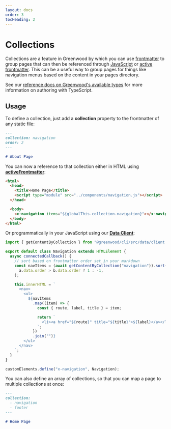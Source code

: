 ```yaml
---
layout: docs
order: 3
tocHeading: 2
---
```


# Collections

Collections are a feature in Greenwood by which you can use [frontmatter](/docs/resources/markdown/#frontmatter) to group pages that can then be referenced through [JavaScript](/docs/content-as-data/data-client/) or [active frontmatter](/docs/content-as-data/active-frontmatter/). This can be a useful way to group pages for things like navigation menus based on the content in your pages directory.

See our [reference docs on Greenwood's available types](/docs/reference/appendix/#types) for more information on authoring with TypeScript.

## Usage

To define a collection, just add a **collection** property to the frontmatter of any static file:

<!-- prettier-ignore-start -->

<app-ctc-block variant="snippet" heading="src/pages/about.md">

  ```md
  ---
  collection: navigation
  order: 2
  ---

  # About Page
  ```

</app-ctc-block>

<!-- prettier-ignore-end -->

You can now a reference to that collection either in HTML using [**activeFrontmatter**](/docs/content-as-data/active-frontmatter/):

<!-- prettier-ignore-start -->

<app-ctc-block variant="snippet" heading="src/pages/index.html">

  ```html
  <html>
    <head>
      <title>Home Page</title>
      <script type="module" src="../components/navigation.js"></script>
    </head>

    <body>
      <x-navigation items="${globalThis.collection.navigation}"></x-navigation>
    </body>
  </html>
  ```

</app-ctc-block>

<!-- prettier-ignore-end -->

Or programmatically in your JavaScript using our [**Data Client**](/docs/content-as-data/data-client/):

<!-- prettier-ignore-start -->

<app-ctc-block variant="snippet" heading="src/components/navigation.js">

  ```js
  import { getContentByCollection } from "@greenwood/cli/src/data/client.js";

  export default class Navigation extends HTMLElement {
    async connectedCallback() {
      // sort based on frontmatter order set in your markdown
      const navItems = (await getContentByCollection("navigation")).sort((a, b) =>
        a.data.order > b.data.order ? 1 : -1,
      );

      this.innerHTML = `
        <nav>
          <ul>
            ${navItems
              .map((item) => {
                const { route, label, title } = item;

                return `
                  <li><a href="${route}" title="${title}">${label}</a></li>
                `;
              })
              .join("")}
          </ul>
        </nav>
      `;
    }
  }

  customElements.define("x-navigation", Navigation);
  ```

</app-ctc-block>

<!-- prettier-ignore-end -->

You can also define an array of collections, so that you can map a page to multiple collections at once:

<!-- prettier-ignore-start -->

<app-ctc-block variant="snippet" heading="src/pages/index.md">

  ```md
  ---
  collection:
    - navigation
    - footer
  ---

  # Home Page
  ```

</app-ctc-block>

<!-- prettier-ignore-end -->
